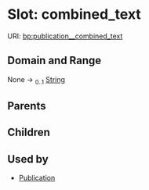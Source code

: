 
# Slot: combined_text




URI: [bp:publication__combined_text](http://w3id.org/ontogpt/biotic-interaction-templatepublication__combined_text)


## Domain and Range

None &#8594;  <sub>0..1</sub> [String](types/String.md)

## Parents


## Children


## Used by

 * [Publication](Publication.md)
